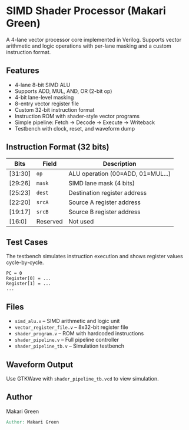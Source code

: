 # SIMD Shader Processor (Makari Green)

A 4-lane vector processor core implemented in Verilog. Supports vector arithmetic and logic operations with per-lane masking and a custom instruction format.

## Features
- 4-lane 8-bit SIMD ALU
- Supports ADD, MUL, AND, OR (2-bit op)
- 4-bit lane-level masking
- 8-entry vector register file
- Custom 32-bit instruction format
- Instruction ROM with shader-style vector programs
- Simple pipeline: Fetch → Decode → Execute → Writeback
- Testbench with clock, reset, and waveform dump

## Instruction Format (32 bits)
| Bits     | Field     | Description                        |
|----------|-----------|------------------------------------|
| [31:30]  | `op`      | ALU operation (00=ADD, 01=MUL...)  |
| [29:26]  | `mask`    | SIMD lane mask (4 bits)            |
| [25:23]  | `dest`    | Destination register address       |
| [22:20]  | `srcA`    | Source A register address          |
| [19:17]  | `srcB`    | Source B register address          |
| [16:0]   | Reserved  | Not used                           |

## Test Cases
The testbench simulates instruction execution and shows register values cycle-by-cycle.

```
PC = 0
Register[0] = ...
Register[1] = ...
...
```

## Files
- `simd_alu.v` – SIMD arithmetic and logic unit
- `vector_register_file.v` – 8x32-bit register file
- `shader_program.v` – ROM with hardcoded instructions
- `shader_pipeline.v` – Full pipeline controller
- `shader_pipeline_tb.v` – Simulation testbench

## Waveform Output
Use GTKWave with `shader_pipeline_tb.vcd` to view simulation.

## Author
Makari Green  
```verilog
Author: Makari Green
```
